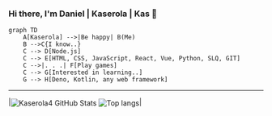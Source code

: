 ### Hi there, I'm Daniel | Kaserola | Kas 👋

```mermaid
graph TD
    A[Kaserola] -->|Be happy| B(Me)
    B -->C{I know..}
    C --> D[Node.js]
    C --> E[HTML, CSS, JavaScript, React, Vue, Python, SLQ, GIT]
    C -->|. . .| F[Play games]
    C --> G[Interested in learning..]
    G --> H[Deno, Kotlin, any web framework]
   ```
---
|<img align="center" alt="Kaserola4 GitHub Stats" src="https://github-readme-stats.vercel.app/api?username=Kaserola4&show_icons=true&hide_border=false&title_color=ff652f&icon_color=FFE400&bg_color=09131B&text_color=ffffff&border_color=008080"/>
<img align="center" src="https://github-readme-stats-git-master-doguedogue.vercel.app/api/top-langs/?username=Kaserola4&hide=SCSS,CSS,HTML,CSS,Jupyter%20Notebook,Vue,Dockerfile,Shell,Typescript&layout=compac&theme=tokyonight" alt="Top langs" />|
